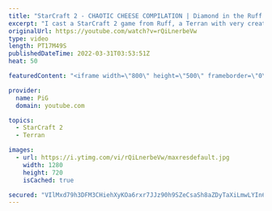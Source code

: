 ```yaml
---
title: "StarCraft 2 - CHAOTIC CHEESE COMPILATION | Diamond in the Ruff #69"
excerpt: "I cast a StarCraft 2 game from Ruff, a Terran with very creative gameplay. How will he ruff up his  opponents? With some delicious cheese  💎 Diamond in the Ruff: https://www.youtube.com/playlist?list=PLFUDU8AOevUfdEq20wYq8Sm9z3sc1yn0l 💎 Follow Ruff: https://www.twitch.tv/ruff_stuff_tv | https://www.youtube.com/ruff_stuff"
originalUrl: https://youtube.com/watch?v=rQiLnerbeVw
type: video
length: PT17M49S
publishedDateTime: 2022-03-31T03:53:51Z
heat: 50

featuredContent: "<iframe width=\"800\" height=\"500\" frameborder=\"0\" src=\"https://www.youtube.com/embed/rQiLnerbeVw\" allow=\"accelerometer; autoplay; encrypted-media; gyroscope; picture-in-picture\" allowfullscreen></iframe>"

provider:
  name: PiG
  domain: youtube.com

topics:
  - StarCraft 2
  - Terran

images:
  - url: https://i.ytimg.com/vi/rQiLnerbeVw/maxresdefault.jpg
    width: 1280
    height: 720
    isCached: true

secured: "VIlMxd79h3DFM3CHiehXyKOa6rxr7JJz90h9SZeCsaSh8aZDyTaXiLmwLYIn6ApP9AiTS/T2ltKENe0e3HTz+xPI4F9EyFVjtq7J5K3BAeJp+BTt3qlr8d4aX9TdHrnoxAUFRiRAA8LoIvAdMqE2pQe7xHsPppcHd1VSYLMZZ7XBbIizT5DJd8js7TYbdyhKaQeqABYJFpTvPHfDV1qman9BxiEDZwO7U9f6MFhjKjOBSVl1fa92FdblXuSYmM1N0h0oBjHKYODAfFQvARfgIK8Oxd3iy0u/j6VTqPDZiARQ2damfRFrL76PDnp+/JkULvvP8e01XrOqeQ+A0lURVhdYEkR7v2GmCGUjOu/N8YdlDwfLOHdcBlEPaUgdTnavgCm2qOcr4mr7qjmJdwwY7ej4uYCPc6cWQjThUrPJu0A=;hAwruN4YDi5E7q3114+EjA=="
---
```


